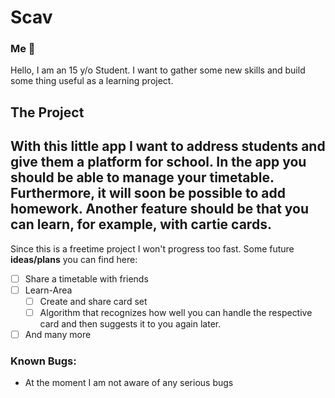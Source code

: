 # Scav

### Me 👋
Hello, I am an 15 y/o Student. I want to gather some new skills and build some thing useful as a learning project.

## The Project
With this little app I want to address students and give them a platform for school.
In the app you should be able to manage your timetable.
Furthermore, it will soon be possible to add homework.
Another feature should be that you can learn, for example, with cartie cards.
-
Since this is a freetime project I won't progress too fast. Some future **ideas/plans** you can find here:
- [ ] Share a timetable with friends
- [ ] Learn-Area
  - [ ] Create and share card set
  - [ ] Algorithm that recognizes how well you can handle the respective card and then suggests it to you again later.
- [ ] And many more

### Known Bugs:
- At the moment I am not aware of any serious bugs
